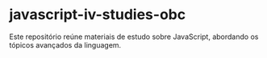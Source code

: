 # javascript-iv-studies-obc
Este repositório reúne materiais de estudo sobre JavaScript, abordando os tópicos avançados da linguagem.
